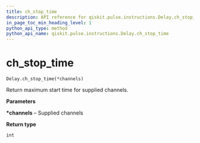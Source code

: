 ```yaml
---
title: ch_stop_time
description: API reference for qiskit.pulse.instructions.Delay.ch_stop_time
in_page_toc_min_heading_level: 1
python_api_type: method
python_api_name: qiskit.pulse.instructions.Delay.ch_stop_time
---
```


# ch\_stop\_time

<span id="qiskit.pulse.instructions.Delay.ch_stop_time" />

`Delay.ch_stop_time(*channels)`

Return maximum start time for supplied channels.

**Parameters**

**\*channels** – Supplied channels

**Return type**

`int`

